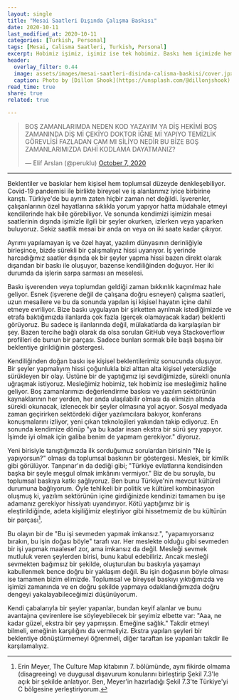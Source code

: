 ```yaml
---
layout: single
title: "Mesai Saatleri Dışında Çalışma Baskısı"
date: 2020-10-11
last_modified_at: 2020-10-11
categories: [Turkish, Personal]
tags: [Mesai, Calisma Saatleri, Turkish, Personal]
excerpt: Hobimiz işimiz, işimiz ise tek hobimiz. Baskı hem içimizde hem dışımızda. Daimi çalışmamız mı gerekiyor?
header:
  overlay_filter: 0.44
  image: assets/images/mesai-saatleri-disinda-calisma-baskisi/cover.jpx
  caption: Photo by [Dillon Shook](https://unsplash.com/@dillonjshook) on [Unsplash](https://unsplash.com)
read_time: true
share: true
related: true

---
```


<blockquote class="twitter-tweet"><p lang="tr" dir="ltr">BOŞ ZAMANLARIMDA NEDEN KOD YAZAYIM YA DİŞ HEKİMİ BOŞ ZAMANINDA DİŞ Mİ ÇEKİYO DOKTOR İĞNE Mİ YAPIYO TEMİZLİK GÖREVLİSİ FAZLADAN CAM MI SİLİYO NEDİR BU BİZE BOŞ ZAMANLARIMIZDA DAHİ KODLAMA DAYATMANIZ?</p>&mdash; Elif Arslan (@peruklu) <a href="https://twitter.com/peruklu/status/1313831314760572929?ref_src=twsrc%5Etfw">October 7, 2020</a></blockquote> <script async src="https://platform.twitter.com/widgets.js" charset="utf-8"></script>

---

Beklentiler ve baskılar hem kişisel hem toplumsal düzeyde denkleşebiliyor. Covid-19 pandemisi ile birlikte  bireysel ve iş alanlarımız iyice birbirine karıştı. Türkiye'de bu ayrım zaten hiçbir zaman net değildi. İşverenler, çalışanlarının özel hayatlarına sıklıkla yorum yapıyor hatta müdahale etmeyi kendilerinde hak bile görebiliyor. Ve sonunda kendimizi işimizin mesai saatlerinin dışında işimizle ilgili bir şeyler okurken, izlerken veya yaparken buluyoruz. Sekiz saatlik mesai bir anda on veya on iki saate kadar çıkıyor.

Ayrımı yapılamayan iş ve özel hayat, yazılım dünyasının derinliğiyle birleşince, bizde sürekli bir çalışmalıyız hissi uyanıyor. İş yerinde harcadığımız saatler dışında ek bir şeyler yapma hissi bazen direkt olarak dışarıdan bir baskı ile oluşuyor, bazense kendiliğinden doğuyor. Her iki durumda da işlerin sarpa sarması an meselesi.

Baskı işverenden veya toplumdan geldiği zaman bıkkınlık kaçınılmaz hale geliyor. Esnek (işverene değil de çalışana doğru esneyen) çalışma saatleri, uzun mesailere ve bu da sonunda yapılan işi kişisel hayatın içine dahil etmeye evriliyor. Bize baskı uygulayan bir şirketten ayrılmak istediğimizde ve etrafa baktığımızda ilanlarda çok fazla (gerçek olamayacak kadar) beklenti görüyoruz. Bu sadece iş ilanlarında değil, mülakatlarda da karşılaşılan bir şey. Bazen tercihe bağlı olarak da olsa sorulan GitHub veya Stackoverflow profilleri de bunun bir parçası. Sadece bunları sormak bile başlı başına bir beklentiye girildiğinin göstergesi.

Kendiliğinden doğan baskı ise kişisel beklentilerimiz sonucunda oluşuyor. Bir şeyler yapmalıyım hissi çoğunlukla bizi alttan alta kişisel yetersizliğe sürükleyen bir olay. Üstüne bir de yaptığımız işi sevdiğimizde, sürekli onunla uğraşmak istiyoruz. Mesleğimiz hobimiz, tek hobimiz ise mesleğimiz haline geliyor. Boş zamanlarımızı değerlendirme baskısı ve yazılım sektörünün kaynaklarının her yerden, her anda ulaşılabilir olması da elimizin altında sürekli okunacak, izlenecek bir şeyler olmasına yol açıyor. Sosyal medyada zaman geçirirken sektördeki diğer yazılımcılara bakıyor, konferans konuşmalarını izliyor, yeni çıkan teknolojileri yakından takip ediyoruz. En sonunda kendimize dönüp "ya bu kadar insan ekstra bir sürü şey yapıyor. İşimde iyi olmak için galiba benim de yapmam gerekiyor." diyoruz.

Yeni birisiyle tanıştığımızda ilk sorduğumuz sorulardan birisinin "Ne iş yapıyorsun?" olması da toplumsal baskının bir göstergesi. Meslek, bir kimlik gibi görülüyor. Tanpınar'ın da dediği gibi; "Türkiye evlatlarına kendisinden başka bir şeyle meşgul olmak imkânını vermiyor." Biz de bu soruyla, bu toplumsal baskıya katkı sağlıyoruz. Ben bunu Türkiye'nin mevcut kültürel durumuna bağlıyorum. Öyle tehlikeli bir politik ve kültürel kombinasyon oluşmuş ki, yazılım sektörünün içine girdiğinizde kendinizi tamamen bu işe adamanız gerekiyor hissiyatı uyandırıyor. Kötü yaptığımız bir iş eleştirildiğinde, adeta kişiliğimiz eleştiriyor gibi hissetmemiz de bu kültürün bir parçası[^disagreeing-scale].

Bu olayın bir de "Bu işi sevmeden yapmak imkansız.", "yapamıyorsanız bırakın, bu işin doğası böyle" tarafı var. Her meslekte olduğu gibi sevmeden bir işi yapmak maalesef zor, ama imkansız da değil. Mesleği sevmek mutluluk veren şeylerden birisi, bunu kabul edebiliriz. Ancak mesleği sevmekten bağımsız bir şekilde, oluşturulan bu baskıyla yaşamayı kabullenmek bence doğru bir yaklaşım değil. Bu işin doğasının böyle olması ise tamamen bizim elimizde. Toplumsal ve bireysel baskıyı yıktığımızda ve işimizi zamanında ve en doğru şekilde yapmaya odaklandığımızda doğru dengeyi yakalayabileceğimizi düşünüyorum.

Kendi çabalarıyla bir şeyler yapanlar, bundan keyif alanlar ve bunu avantajına çevirenlere ise söyleyebilecek bir şeyimiz elbette var: "Aaa, ne kadar güzel, ekstra bir şey yapmışsın. Emeğine sağlık." Takdir etmeyi bilmeli, emeğinin karşılığını da vermeliyiz. Ekstra yapılan şeyleri bir beklentiye dönüştürmemeyi öğrenmeli, diğer taraftan ise yapanları takdir ile karşılamalıyız.

[^disagreeing-scale]: Erin Meyer, The Culture Map kitabının 7. bölümünde, aynı fikirde olmama (disagreeing) ve duygusal dışavurum konularını birleştirip Şekil 7.3'le açık bir şekilde anlatıyor. Ben, Meyer'in hazırladığı Şekil 7.3'te Türkiye'yi C bölgesine yerleştiriyorum.
